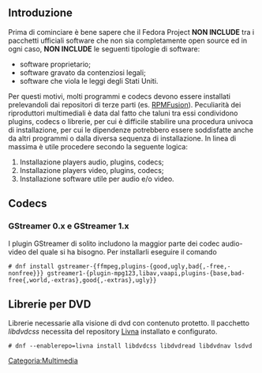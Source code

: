 Introduzione
------------

Prima di cominciare è bene sapere che il Fedora Project **NON INCLUDE** tra i pacchetti ufficiali software che non sia completamente open source ed in ogni caso, **NON INCLUDE** le seguenti tipologie di software:

-   software proprietario;
-   software gravato da contenziosi legali;
-   software che viola le leggi degli Stati Uniti.

Per questi motivi, molti programmi e codecs devono essere installati prelevandoli dai repositori di terze parti (es. [RPMFusion](RPMFusion "wikilink")).
Peculiarità dei riproduttori multimediali è data dal fatto che taluni tra essi condividono plugins, codecs o librerie, per cui è difficile stabilire una procedura univoca di installazione, per cui le dipendenze potrebbero essere soddisfatte anche da altri programmi o dalla diversa sequenza di installazione. In linea di massima è utile procedere secondo la seguente logica:

1.  Installazione players audio, plugins, codecs;
2.  Installazione players video, plugins, codecs;
3.  Installazione software utile per audio e/o video.

Codecs
------

### GStreamer 0.x e GStreamer 1.x

I plugin GStreamer di solito includono la maggior parte dei codec audio-video del quale si ha bisogno. Per installarli eseguire il comando

`# dnf install gstreamer-{ffmpeg,plugins-{good,ugly,bad{,-free,-nonfree}}} gstreamer1-{plugin-mpg123,libav,vaapi,plugins-{base,bad-free{,world,-extras},good{,-extras},ugly}}`

Librerie per DVD
----------------

Librerie necessarie alla visione di dvd con contenuto protetto. Il pacchetto *libdvdcss* necessita del repository [Livna](Livna "wikilink") installato e configurato.

`# dnf --enablerepo=livna install libdvdcss libdvdread libdvdnav lsdvd`

<Categoria:Multimedia>
